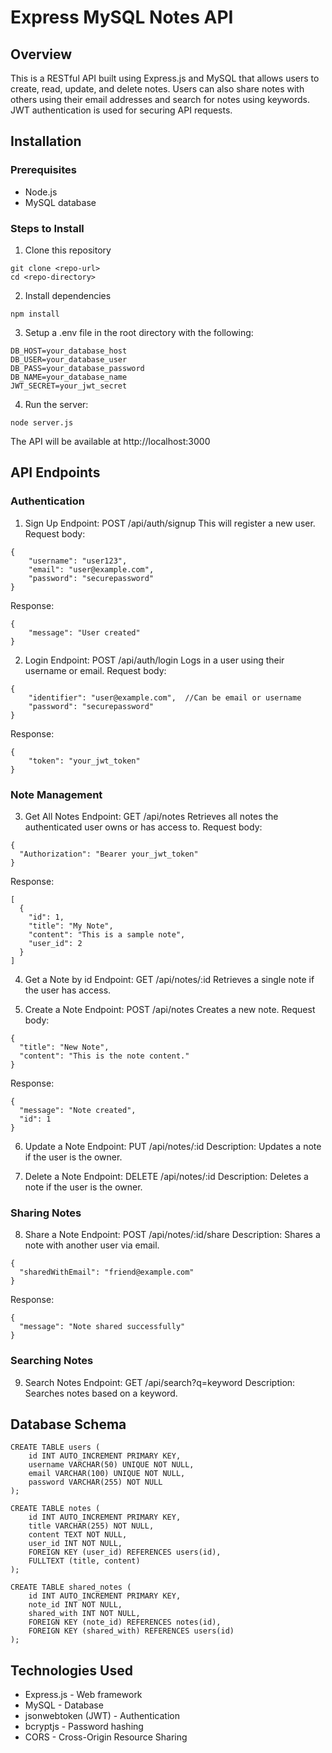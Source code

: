 # Express MySQL Notes API
 
## Overview
This is a RESTful API built using Express.js and MySQL that allows users to create, read, update, and delete notes. Users can also share notes with others using their email addresses and search for notes using keywords. JWT authentication is used for securing API requests.

## Installation

### Prerequisites

- Node.js
- MySQL database

### Steps to Install

1. Clone this repository
```
git clone <repo-url>
cd <repo-directory>
```
2. Install dependencies
```
npm install
```
3. Setup a .env file in the root directory with the following:
```
DB_HOST=your_database_host
DB_USER=your_database_user
DB_PASS=your_database_password
DB_NAME=your_database_name
JWT_SECRET=your_jwt_secret
```
4. Run the server:
```
node server.js
```

The API will be available at http://localhost:3000

## API Endpoints
### Authentication

1. Sign Up
Endpoint: POST /api/auth/signup
This will register a new user.
Request body:
```
{
    "username": "user123",
    "email": "user@example.com",
    "password": "securepassword"
}
```
Response:
```
{
    "message": "User created"
}
```

2. Login
Endpoint: POST /api/auth/login
Logs in a user using their username or email.
Request body:
```
{
    "identifier": "user@example.com",  //Can be email or username
    "password": "securepassword"
}
```
Response:
```
{
    "token": "your_jwt_token"
}
```

### Note Management

3. Get All Notes
Endpoint: GET /api/notes
Retrieves all notes the authenticated user owns or has access to.
Request body:
```
{
  "Authorization": "Bearer your_jwt_token"
}
```
Response:
```
[
  {
    "id": 1,
    "title": "My Note",
    "content": "This is a sample note",
    "user_id": 2
  }
]
```

4. Get a Note by id
Endpoint: GET /api/notes/:id
Retrieves a single note if the user has access.

5. Create a Note
Endpoint: POST /api/notes
Creates a new note.
Request body:
```
{
  "title": "New Note",
  "content": "This is the note content."
}
```
Response:
```
{
  "message": "Note created",
  "id": 1
}
```

6. Update a Note
Endpoint: PUT /api/notes/:id
Description: Updates a note if the user is the owner.

7. Delete a Note
Endpoint: DELETE /api/notes/:id
Description: Deletes a note if the user is the owner.

### Sharing Notes

8. Share a Note
Endpoint: POST /api/notes/:id/share
Description: Shares a note with another user via email.
```
{
  "sharedWithEmail": "friend@example.com"
}
```
Response:
```
{
  "message": "Note shared successfully"
}
```

### Searching Notes

9. Search Notes
Endpoint: GET /api/search?q=keyword
Description: Searches notes based on a keyword.

## Database Schema
```
CREATE TABLE users (
    id INT AUTO_INCREMENT PRIMARY KEY,
    username VARCHAR(50) UNIQUE NOT NULL,
    email VARCHAR(100) UNIQUE NOT NULL,
    password VARCHAR(255) NOT NULL
);

CREATE TABLE notes (
    id INT AUTO_INCREMENT PRIMARY KEY,
    title VARCHAR(255) NOT NULL,
    content TEXT NOT NULL,
    user_id INT NOT NULL,
    FOREIGN KEY (user_id) REFERENCES users(id),
    FULLTEXT (title, content)
);

CREATE TABLE shared_notes (
    id INT AUTO_INCREMENT PRIMARY KEY,
    note_id INT NOT NULL,
    shared_with INT NOT NULL,
    FOREIGN KEY (note_id) REFERENCES notes(id),
    FOREIGN KEY (shared_with) REFERENCES users(id)
);
```

## Technologies Used

- Express.js - Web framework
- MySQL - Database
- jsonwebtoken (JWT) - Authentication
- bcryptjs - Password hashing
- CORS - Cross-Origin Resource Sharing